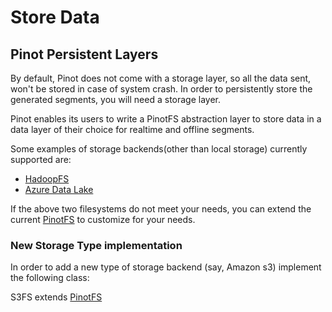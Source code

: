 # Store Data

## Pinot Persistent Layers

By default, Pinot does not come with a storage layer, so all the data sent, won't be stored in case of system crash. In order to persistently store the generated segments, you will need a storage layer.

Pinot enables its users to write a PinotFS abstraction layer to store data in a data layer of their choice for realtime and offline segments.

Some examples of storage backends\(other than local storage\) currently supported are:

* [HadoopFS](https://hadoop.apache.org/docs/current/hadoop-project-dist/hadoop-common/FileSystemShell.html)
* [Azure Data Lake](https://azure.microsoft.com/en-us/solutions/data-lake/)

If the above two filesystems do not meet your needs, you can extend the current [PinotFS](https://github.com/apache/incubator-pinot/blob/master/pinot-common/src/main/java/org/apache/pinot/filesystem/PinotFS.java) to customize for your needs.

### New Storage Type implementation

In order to add a new type of storage backend \(say, Amazon s3\) implement the following class:

S3FS extends [PinotFS](https://github.com/apache/incubator-pinot/blob/master/pinot-common/src/main/java/org/apache/pinot/filesystem/PinotFS.java)


